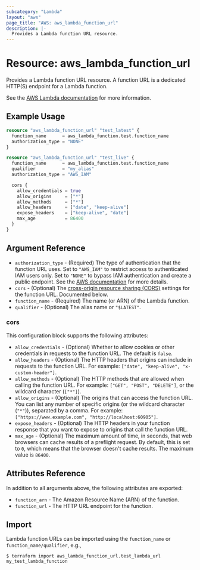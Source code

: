 ```yaml
---
subcategory: "Lambda"
layout: "aws"
page_title: "AWS: aws_lambda_function_url"
description: |-
  Provides a Lambda function URL resource.
---
```


# Resource: aws_lambda_function_url

Provides a Lambda function URL resource. A function URL is a dedicated HTTP(S) endpoint for a Lambda function.

See the [AWS Lambda documentation](https://docs.aws.amazon.com/lambda/latest/dg/lambda-urls.html) for more information.

## Example Usage

```terraform
resource "aws_lambda_function_url" "test_latest" {
  function_name      = aws_lambda_function.test.function_name
  authorization_type = "NONE"
}

resource "aws_lambda_function_url" "test_live" {
  function_name      = aws_lambda_function.test.function_name
  qualifier          = "my_alias"
  authorization_type = "AWS_IAM"

  cors {
    allow_credentials = true
    allow_origins     = ["*"]
    allow_methods     = ["*"]
    allow_headers     = ["date", "keep-alive"]
    expose_headers    = ["keep-alive", "date"]
    max_age           = 86400
  }
}
```

## Argument Reference

* `authorization_type` - (Required) The type of authentication that the function URL uses. Set to `"AWS_IAM"` to restrict access to authenticated IAM users only. Set to `"NONE"` to bypass IAM authentication and create a public endpoint. See the [AWS documentation](https://docs.aws.amazon.com/lambda/latest/dg/urls-auth.html) for more details.
* `cors` - (Optional) The [cross-origin resource sharing (CORS)](https://developer.mozilla.org/en-US/docs/Web/HTTP/CORS) settings for the function URL. Documented below.
* `function_name` - (Required) The name (or ARN) of the Lambda function.
* `qualifier` - (Optional) The alias name or `"$LATEST"`.

### cors

This configuration block supports the following attributes:

* `allow_credentials` - (Optional) Whether to allow cookies or other credentials in requests to the function URL. The default is `false`.
* `allow_headers` - (Optional) The HTTP headers that origins can include in requests to the function URL. For example: `["date", "keep-alive", "x-custom-header"]`.
* `allow_methods` - (Optional) The HTTP methods that are allowed when calling the function URL. For example: `["GET", "POST", "DELETE"]`, or the wildcard character (`["*"]`).
* `allow_origins` - (Optional) The origins that can access the function URL. You can list any number of specific origins (or the wildcard character (`"*"`)), separated by a comma. For example: `["https://www.example.com", "http://localhost:60905"]`.
* `expose_headers` - (Optional) The HTTP headers in your function response that you want to expose to origins that call the function URL.
* `max_age` - (Optional) The maximum amount of time, in seconds, that web browsers can cache results of a preflight request. By default, this is set to `0`, which means that the browser doesn't cache results. The maximum value is `86400`.

## Attributes Reference

In addition to all arguments above, the following attributes are exported:

* `function_arn` - The Amazon Resource Name (ARN) of the function.
* `function_url` - The HTTP URL endpoint for the function.

## Import

Lambda function URLs can be imported using the `function_name` or `function_name/qualifier`, e.g.,

```
$ terraform import aws_lambda_function_url.test_lambda_url my_test_lambda_function
```
